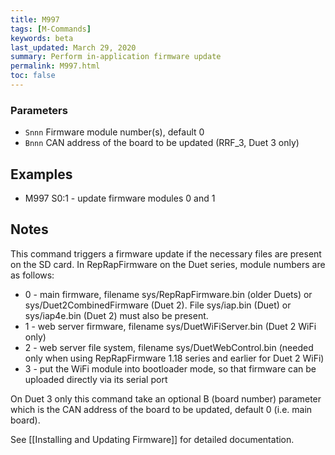 ```yaml
---
title: M997
tags: [M-Commands] 
keywords: beta 
last_updated: March 29, 2020 
summary: Perform in-application firmware update 
permalink: M997.html
toc: false 
---
```



### Parameters

* `Snnn` Firmware module number(s), default 0
* `Bnnn` CAN address of the board to be updated (RRF_3, Duet 3 only)

## Examples

* M997 S0:1 - update firmware modules 0 and 1

## Notes

This command triggers a firmware update if the necessary files are present on the SD card. In RepRapFirmware on the Duet series, module numbers are as follows:

* 0 - main firmware, filename sys/RepRapFirmware.bin (older Duets) or sys/Duet2CombinedFirmware (Duet 2). File sys/iap.bin (Duet) or sys/iap4e.bin (Duet 2) must also be present.
* 1 - web server firmware, filename sys/DuetWiFiServer.bin (Duet 2 WiFi only)
* 2 - web server file system, filename sys/DuetWebControl.bin (needed only when using RepRapFirmware 1.18 series and earlier for Duet 2 WiFi)
* 3 - put the WiFi module into bootloader mode, so that firmware can be uploaded directly via its serial port

On Duet 3 only this command take an optional B (board number) parameter which is the CAN address of the board to be updated, default 0 (i.e. main board).

See [[Installing and Updating Firmware]] for detailed documentation.

